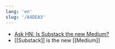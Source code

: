 ```yaml
---
lang: 'en'
slug: '/A4DEA3'
---
```


- [Ask HN: Is Substack the new Medium?](https://news.ycombinator.com/item?id=33137417)
- [[Substack]] is the new [[Medium]]
